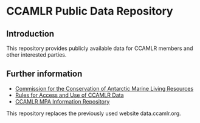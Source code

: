 # CCAMLR Public Data Repository

## Introduction

This repository provides publicly available data for CCAMLR members and other interested parties.

## Further information

- [Commission for the Conservation of Antarctic Marine Living Resources](https://www.ccamlr.org)
- [Rules for Access and Use of CCAMLR Data](https://www.ccamlr.org/en/document/publications/rules-access-and-use-ccamlr-data)
- [CCAMLR MPA Information Repository](https://cmir.ccamlr.org)

This repository replaces the previously used website data.ccamlr.org.
